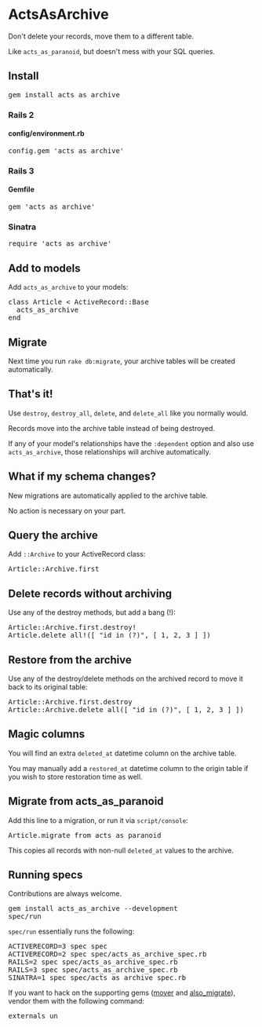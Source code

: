 ActsAsArchive
=============

Don't delete your records, move them to a different table.

Like <code>acts\_as\_paranoid</code>, but doesn't mess with your SQL queries.

Install
-------

<pre>
gem install acts_as_archive
</pre>

### Rails 2

#### config/environment.rb

<pre>
config.gem 'acts_as_archive'
</pre>

### Rails 3

#### Gemfile

<pre>
gem 'acts_as_archive'
</pre>

### Sinatra

<pre>
require 'acts_as_archive'
</pre>

Add to models
-------------

Add <code>acts\_as\_archive</code> to your models:

<pre>
class Article &lt; ActiveRecord::Base
  acts_as_archive
end
</pre>

Migrate
-------

Next time you run <code>rake db:migrate</code>, your archive tables will be created automatically.

That's it!
----------

Use <code>destroy</code>, <code>destroy\_all</code>, <code>delete</code>, and <code>delete_all</code> like you normally would.

Records move into the archive table instead of being destroyed.

If any of your model's relationships have the <code>:dependent</code> option and also use <code>acts\_as\_archive</code>, those relationships will archive automatically.

What if my schema changes?
--------------------------

New migrations are automatically applied to the archive table.

No action is necessary on your part.

Query the archive
-----------------

Add <code>::Archive</code> to your ActiveRecord class:

<pre>
Article::Archive.first
</pre>

Delete records without archiving
--------------------------------

Use any of the destroy methods, but add a bang (!):

<pre>
Article::Archive.first.destroy!
Article.delete_all!([ "id in (?)", [ 1, 2, 3 ] ])
</pre>

Restore from the archive
------------------------

Use any of the destroy/delete methods on the archived record to move it back to its original table:

<pre>
Article::Archive.first.destroy
Article::Archive.delete_all([ "id in (?)", [ 1, 2, 3 ] ])
</pre>

Magic columns
-------------

You will find an extra <code>deleted_at</code> datetime column on the archive table.

You may manually add a <code>restored_at</code> datetime column to the origin table if you wish to store restoration time as well.

Migrate from acts\_as\_paranoid
-------------------------------

Add this line to a migration, or run it via <code>script/console</code>:

<pre>
Article.migrate_from_acts_as_paranoid
</pre>

This copies all records with non-null <code>deleted_at</code> values to the archive.

Running specs
-------------

Contributions are always welcome.

<pre>
gem install acts_as_archive --development
spec/run
</pre>

<code>spec/run</code> essentially runs the following:

<pre>
ACTIVERECORD=3 spec spec
ACTIVERECORD=2 spec spec/acts_as_archive_spec.rb
RAILS=2 spec spec/acts_as_archive_spec.rb
RAILS=3 spec spec/acts_as_archive_spec.rb
SINATRA=1 spec spec/acts_as_archive_spec.rb
</pre>

If you want to hack on the supporting gems ([mover](http://github.com/winton/mover) and [also_migrate](http://github.com/winton/also_migrate)), vendor them with the following command:

<pre>
externals un
</pre>